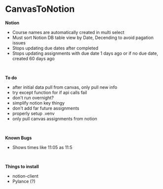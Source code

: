# CanvasToNotion
**Notion**
* Course names are automatically created in multi select
* Must sort Notion DB table view by Date, Decending to avoid pagation issues
* Stops updating due dates after completed
* Stops updating assignments with due date 1 days ago or if no due date, created 60 days ago  
<br>

**To do**
* after initial data pull from canvas, only pull new info
* try except function for if api calls fail
* don't run overnight?
* simplify notion key thingy
* don't add far future assignments
* properly setup .venv
* only pull canvas assignments from notion
<br>

**Known Bugs**
* Shows times like 11:05 as 11:5  
<br>

**Things to install**
* notion-client
* Pylance (?)